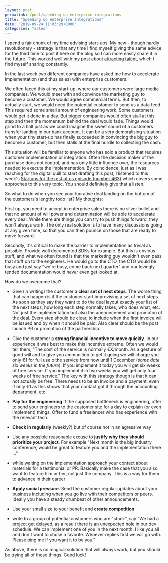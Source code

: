 ```yaml
---
layout: post
permalink: /post/speeding-up-enterprise-integrations
title: "Speeding up enterprise integrations"
date: "2019-09-24 11:03:29+0000"
categories: "sales"
---
```


I spend a fair chunk of my time advising start-ups. My new - though hardly 
revolutionary - strategy is that any time I find myself giving the same 
advice for the third time to post it here on the blog so I can more easily 
share it in the future. 
This worked well with my post about 
[attracting talent](/post/attracting-talent), which I find myself sharing 
constantly. 

In the last week two different companies have asked me how to accelerate
implementation (and thus sales) with enterprise customers. 

We often faced this at my start-up, where our customers were large 
media companies.
We would meet with and convince the marketing guy to become a customer. We 
would agree commercial terms. But then, to actually start, 
we would need the potential customer to send us a data feed. This required
some small amount of engineering work. Some customers would get it done in 
a day. But bigger companies would often stall at this step and then the 
momentum behind the deal would fade. Things would grind to a halt just as we 
could imagine the sweet sound of a customers transfer landing in our bank 
account. It can be a very demoralising situation when your tiny start-up has 
finally succeeded in convincing the big guy to become a customer, but then 
stalls at the final hurdle to collecting the cash.

This situation will be familiar to anyone who has sold a product that 
requires customer implementation or integration. Often the decision maker of 
the purchase does not control, and has only little influence over, the resources
needed to execute the implementation.
By coincidence, just as I was reaching for the digital quill to start drafting 
this post, I listened to this week's 
[Startups for the rest of us episode (number 463)](https://www.startupsfortherestofus.com/episodes/episode-463-troubleshooting-enterprise-sales-a-founder-hotseat-with-david-heller) 
which covers some approches to this very topic. You should definitely give that 
a listen.

So what to do when you see your lucrative deal landing on the bottom of the 
customers's lengthy todo list? My thoughts:

First up, you need to accept in enterprise sales there is no silver bullet
and that no amount of will power and determination will be able to accelerate 
every deal. While there are things you can try to push things forward, they
won't always work. The only real solution is to have many discussions going 
at any given time, so that you can then pounce on those that are ready to 
move forward.

Secondly, it's critical to make the barrier to implementation as trivial as 
possible. Provide well documented SDKs for example. But this is obvious stuff, 
and what we often found is that the marketing guy wouldn't even pass that 
stuff on to the engineers. He would go to the CTO, the CTO would be busy and 
just say "we're busy, come back next quarter" and our lovingly tended 
documentation would never even get looked at.

How do we overcome that?

  * Give (in writing) the customer a **clear set of next steps**. The worse thing
  that can happen is if the customer start improvising a set of next steps.
  As soon as they say they want to do the deal layout exactly your list of 
  the next steps, how long each step normally takes, who does what, etc. Not 
  just the implementation but also the announcement and promoton of the deal.
  Every step should be clear, to include when the first invoice will be issued 
  and by when it should be paid. Also clear should be the post launch PR or 
  promotion of the partnership.
  
  * Give the customer a **strong financial incentive to move quickly**. 
  In our experience it was best to make this incentive extreme.
  Often we would tell them,
  "The cost of the service is normally €X/month. As a gesture of good will and
  to give you ammunition to get it going we will charge you only €1 for full 
  use o the service from now until 1 December (_some date six weeks in the 
  future_). If you implement it today you will get six weeks of free service.
  If you implement it in two weeks you will get only four weeks of free 
  service." The key with this strategy though is that it can not actually be 
  free. There needs to be an invoice and a payment, even if only €1 as this 
  shows that your contact got it through the accounting department, etc.
  
  * **Pay for the engineering** If the supposed bottleneck is engineering, 
  offer to send your engineers to the customer site for a day to explain (or 
  even implement) things. Offer to fund a freelancer who has experience with 
  the relevant tech.
  

  * **Check in regularly** (weekly?) but of course not in an agressive way

  * Use any possible reasonable excuse to **justify why they should 
    prioritize your project**. For example "Next month is the big 
    industry conference, would be great to feature you and the 
    implementation there ..."
    
  * while waiting on the implementation approach your contact about materials
  for a testimonial or PR. Basically make the case that you also want to 
  feature him or her, not just the company. This is a way for them to advance 
  in their career

  * **Apply social pressure**. Send the customer regular updates about your 
  business
  including when you go live with their competitors or peers. Ideally you have 
  a steady drumbeat of other announcements.

  * Use your small size to your benefit and **create competition**
  - write to a group of potential 
  customers who 
  are "stuck", say "We had a project get delayed, as a result there is an 
  unexpected hole in our dev schedule. We can implement one of you in the 
  next month. I like you all and don't want to chose a favorite. Whoever 
  replies first we will go with. Please ping me if you want it to be you."
  

As above, there is no magical solution that will always work, but you should 
be trying all of these things. Good luck!







